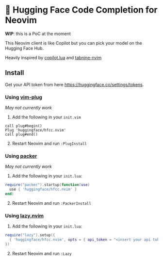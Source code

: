 # 🤗 Hugging Face Code Completion for Neovim

**WIP**: this is a PoC at the moment

This Neovim client is like Copilot but you can pick your model on the Hugging Face Hub.

Heavily inspired by [copilot.lua](https://github.com/zbirenbaum/copilot.lua) and [tabnine-nvim](https://github.com/codota/tabnine-nvim)

## Install

Get your API token from here https://huggingface.co/settings/tokens.

### Using [vim-plug](https://github.com/junegunn/vim-plug)

*May not currently work*

1. Add the following in your `init.vim`

```vim
call plug#begin()
Plug 'huggingface/hfcc.nvim'
call plug#end()
```

2. Restart Neovim and run `:PlugInstall`

### Using [packer](https://github.com/wbthomason/packer.nvim)

*May not currently work*

1. Add the following in your `init.lua`:

```lua
require("packer").startup(function(use)
  use { 'huggingface/hfcc.nvim' }
end)
```

2. Restart Neovim and run `:PackerInstall`

### Using [lazy.nvim](https://github.com/folke/lazy.nvim)

1. Add the following in your `init.lua`:

```lua
require("lazy").setup({
  { 'huggingface/hfcc.nvim', opts = { api_token = "<insert your api token here>" } },
})
```

2. Restart Neovim and run `:Lazy`
